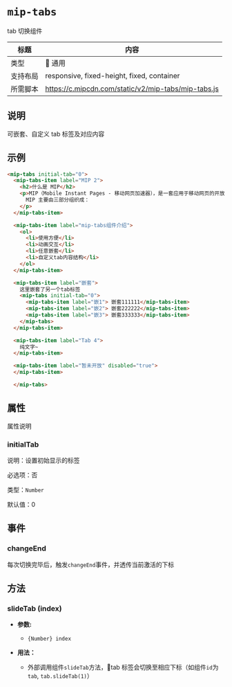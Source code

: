 # `mip-tabs`

tab 切换组件

| 标题     | 内容                                                |
| -------- | --------------------------------------------------- |
| 类型     |  通用                                               |
| 支持布局 | responsive, fixed-height, fixed, container          |
| 所需脚本 | https://c.mipcdn.com/static/v2/mip-tabs/mip-tabs.js |

## 说明

可嵌套、自定义 tab 标签及对应内容

## 示例

```html
<mip-tabs initial-tab="0">
  <mip-tabs-item label="MIP 2">
    <h2>什么是 MIP</h2>
    <p>MIP（Mobile Instant Pages - 移动网页加速器），是一套应用于移动网页的开放性技术标准。通过提供 MIP-HTML 规范、MIP-JS 运行环境以及 MIP-Cache 页面缓存系统，实现移动网页加速。
      MIP 主要由三部分组织成：
    </p>
  </mip-tabs-item>

  <mip-tabs-item label="mip-tabs组件介绍">
    <ol>
      <li>使用方便</li>
      <li>动画交互</li>
      <li>任意嵌套</li>
      <li>自定义tab内容结构</li>
    </ol>
  </mip-tabs-item>

  <mip-tabs-item label="嵌套">
    这里嵌套了另一个tab标签
    <mip-tabs initial-tab="0">
      <mip-tabs-item label="嵌1"> 嵌套111111</mip-tabs-item>
      <mip-tabs-item label="嵌2"> 嵌套222222</mip-tabs-item>
      <mip-tabs-item label="嵌3"> 嵌套333333</mip-tabs-item>
    </mip-tabs>
  </mip-tabs-item>

  <mip-tabs-item label="Tab 4">
    纯文字~
  </mip-tabs-item>

  <mip-tabs-item label="暂未开放" disabled="true">
  </mip-tabs-item>

  </mip-tabs>
```

## 属性

属性说明

### initialTab

说明：设置初始显示的标签

必选项：否

类型：`Number`

默认值：0

## 事件

### changeEnd

每次切换完毕后，触发`changeEnd`事件，并透传当前激活的下标

## 方法

### slideTab (index)

- **参数:**

  - `{Number} index`

- **用法：**
  - 外部调用组件`slideTab`方法，tab 标签会切换至相应下标（如组件`id`为`tab`, `tab.slideTab(1)`）
